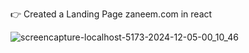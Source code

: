 👉 Created a Landing Page zaneem.com in  react


![screencapture-localhost-5173-2024-12-05-00_10_46](https://github.com/user-attachments/assets/d1f8a49c-15f7-4b63-a171-43e997f2bf62)
